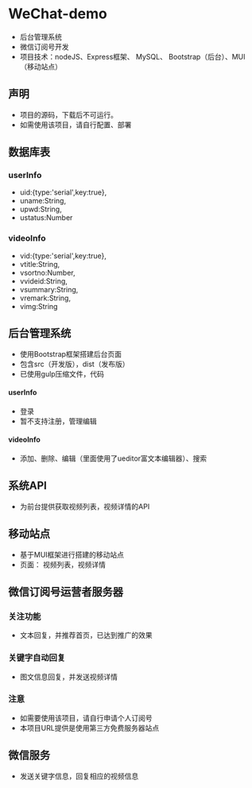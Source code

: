 # WeChat-demo
- 后台管理系统
- 微信订阅号开发
- 项目技术：nodeJS、Express框架、 MySQL、 Bootstrap（后台）、MUI（移动站点）

## 声明
- 项目的源码，下载后不可运行。
- 如需使用该项目，请自行配置、部署

## 数据库表
### userInfo
- uid:{type:'serial',key:true},
- uname:String,
- upwd:String,
- ustatus:Number

### videoInfo
- vid:{type:'serial',key:true},
- vtitle:String,
- vsortno:Number,
- vvideid:String,
- vsummary:String,
- vremark:String,
- vimg:String

## 后台管理系统
- 使用Bootstrap框架搭建后台页面
- 包含src（开发版），dist（发布版）
- 已使用gulp压缩文件，代码

#### userInfo
- 登录
- 暂不支持注册，管理编辑

#### videoInfo
- 添加、删除、编辑（里面使用了ueditor富文本编辑器）、搜索

## 系统API
- 为前台提供获取视频列表，视频详情的API

## 移动站点
- 基于MUI框架进行搭建的移动站点
- 页面： 视频列表，视频详情

##  微信订阅号运营者服务器
### 关注功能
- 文本回复，并推荐首页，已达到推广的效果

### 关键字自动回复
- 图文信息回复，并发送视频详情

### 注意
- 如需要使用该项目，请自行申请个人订阅号
- 本项目URL提供是使用第三方免费服务器站点

## 微信服务 
- 发送关键字信息，回复相应的视频信息
